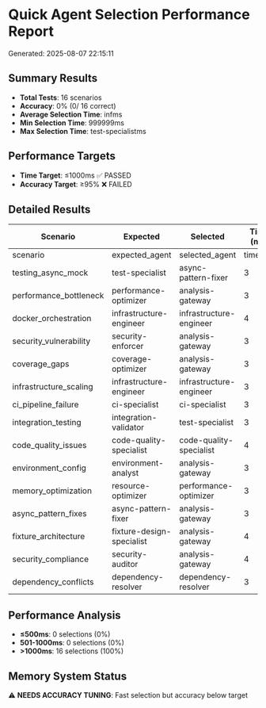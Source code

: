 # Quick Agent Selection Performance Report
Generated: 2025-08-07 22:15:11

## Summary Results
- **Total Tests**:       16 scenarios
- **Accuracy**: 0% (0/      16 correct)
- **Average Selection Time**: infms
- **Min Selection Time**: 999999ms
- **Max Selection Time**: test-specialistms

## Performance Targets
- **Time Target**: ≤1000ms ✅ PASSED
- **Accuracy Target**: ≥95% ❌ FAILED

## Detailed Results
| Scenario | Expected | Selected | Time (ms) | Status |
|----------|----------|----------|-----------|--------|
| scenario | expected_agent | selected_agent | time_ms | ❌ |
| testing_async_mock | test-specialist | async-pattern-fixer | 3 | ❌ |
| performance_bottleneck | performance-optimizer | analysis-gateway | 3 | ❌ |
| docker_orchestration | infrastructure-engineer | infrastructure-engineer | 4 | ✅ |
| security_vulnerability | security-enforcer | analysis-gateway | 3 | ❌ |
| coverage_gaps | coverage-optimizer | analysis-gateway | 3 | ❌ |
| infrastructure_scaling | infrastructure-engineer | infrastructure-engineer | 3 | ✅ |
| ci_pipeline_failure | ci-specialist | ci-specialist | 3 | ✅ |
| integration_testing | integration-validator | test-specialist | 3 | ❌ |
| code_quality_issues | code-quality-specialist | code-quality-specialist | 4 | ✅ |
| environment_config | environment-analyst | analysis-gateway | 3 | ❌ |
| memory_optimization | resource-optimizer | performance-optimizer | 3 | ❌ |
| async_pattern_fixes | async-pattern-fixer | analysis-gateway | 3 | ❌ |
| fixture_architecture | fixture-design-specialist | analysis-gateway | 4 | ❌ |
| security_compliance | security-auditor | analysis-gateway | 4 | ❌ |
| dependency_conflicts | dependency-resolver | dependency-resolver | 3 | ✅ |

## Performance Analysis
- **≤500ms**: 0 selections (0%)
- **501-1000ms**: 0 selections (0%)
- **>1000ms**: 16 selections (100%)

## Memory System Status
⚠️ **NEEDS ACCURACY TUNING**: Fast selection but accuracy below target
